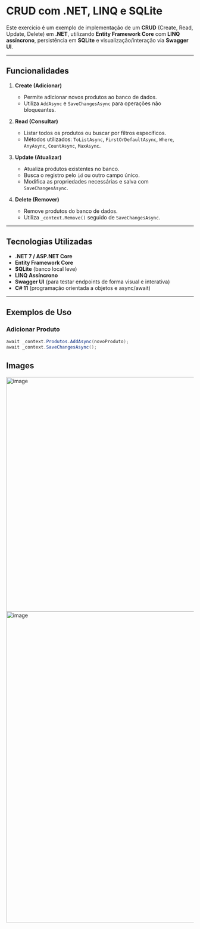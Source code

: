 # CRUD com .NET, LINQ e SQLite

Este exercicio é um exemplo de implementação de um **CRUD** (Create, Read, Update, Delete) em **.NET**, utilizando **Entity Framework Core** com **LINQ assíncrono**, persistência em **SQLite** e visualização/interação via **Swagger UI**.

---

## Funcionalidades

1. **Create (Adicionar)**
   - Permite adicionar novos produtos ao banco de dados.
   - Utiliza `AddAsync` e `SaveChangesAsync` para operações não bloqueantes.

2. **Read (Consultar)**
   - Listar todos os produtos ou buscar por filtros específicos.
   - Métodos utilizados: `ToListAsync`, `FirstOrDefaultAsync`, `Where`, `AnyAsync`, `CountAsync`, `MaxAsync`.

3. **Update (Atualizar)**
   - Atualiza produtos existentes no banco.
   - Busca o registro pelo `id` ou outro campo único.
   - Modifica as propriedades necessárias e salva com `SaveChangesAsync`.

4. **Delete (Remover)**
   - Remove produtos do banco de dados.
   - Utiliza `_context.Remove()` seguido de `SaveChangesAsync`.


---

## Tecnologias Utilizadas

- **.NET 7 / ASP.NET Core**
- **Entity Framework Core**
- **SQLite** (banco local leve)
- **LINQ Assíncrono**
- **Swagger UI** (para testar endpoints de forma visual e interativa)
- **C# 11** (programação orientada a objetos e async/await)

---

## Exemplos de Uso

### Adicionar Produto
```csharp
await _context.Produtos.AddAsync(novoProduto);
await _context.SaveChangesAsync();
```
## Images

<img width="1861" height="627" alt="image" src="https://github.com/user-attachments/assets/fef20c0a-9766-41a5-81f2-17e4d0b46886" />
<img width="1760" height="833" alt="image" src="https://github.com/user-attachments/assets/e1f05440-7e01-42f5-b9b2-3b365b8f1cf7" />




